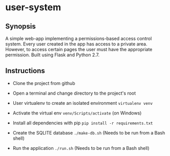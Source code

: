 # user-system

## Synopsis

A simple web-app implementing a permissions-based access control system. Every user created in the app has access to a private area. However, to access certain pages the user must have the appropriate permission. Built using Flask and Python 2.7.

## Instructions

- Clone the project from github

- Open a terminal and change directory to the project's root 

- User virtualenv to create an isolated environment `virtualenv venv`

- Activate the virtual env `venv/Scripts/activate` (on Windows)

- Install all dependencies with pip `pip install -r requirements.txt`

- Create the SQLITE database `./make-db.sh` (Needs to be run from a Bash shell)

- Run the application `./run.sh` (Needs to be run from a Bash shell)